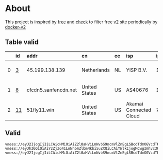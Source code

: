 
# About

This project is inspired by [free](https://github.com/freefq/free) and [check](https://github.com/yeahwu/check) to filter free [v2](https://github.com/v2fly/v2ray-core) site periodically by [docker-v2](https://hub.docker.com/r/v2ray/official)

    

## Table valid
|    | id                   | addr                 | cn            | cc   | isp                    | ip             | chatgpt          |
|---:|:---------------------|:---------------------|:--------------|:-----|:-----------------------|:---------------|:-----------------|
|  0 | [3](config/3.json)   | 45.199.138.139       | Netherlands   | NL   | YISP B.V.              | 154.84.1.128   | Yes (Region: NL) |
|  1 | [8](config/8.json)   | cfcdn5.sanfencdn.net | United States | US   | AS40676                | 108.181.22.205 | Yes (Region: US) |
|  2 | [11](config/11.json) | 51fly11.win          | United States | US   | Akamai Connected Cloud | 74.207.251.209 | Yes (Region: US) |

## Valid
```
vmess://eyJ2IjogIjIiLCAicHMiOiAiZ2l0aHViLmNvbS9mcmVlZnEgLSBcdTdmOGVcdTU2ZmRcdTUyYTBcdTUyMjlcdTc5OGZcdTVjM2NcdTRlOWFcdTVkZGVcdTU3MjNcdTRmNTVcdTU4NWVNVUxUQUNPTVx1NjczYVx1NjIzZiAzIiwgImFkZCI6ICI0NS4xOTkuMTM4LjEzOSIsICJwb3J0IjogIjQzODMyIiwgImlkIjogImZlNWY2OWU3LWUxODMtNDM5Yi05NTBiLTk2NjFlZjA2NTFmMiIsICJhaWQiOiAiNjQiLCAic2N5IjogImF1dG8iLCAibmV0IjogInRjcCIsICJ0eXBlIjogIm5vbmUiLCAiaG9zdCI6ICIxOC0xNDAtNjYtMjA3Lm5ob3N0LjAwY2RuLmNvbSIsICJwYXRoIjogIi9pc2FpZnFhYWdwaSIsICJ0bHMiOiAiIiwgInNuaSI6ICIifQ==
vmess://eyJhZGQiOiAiY2ZjZG41LnNhbmZlbmNkbi5uZXQiLCAiYWlkIjogMCwgImhvc3QiOiAianAxLnNhbmZlbmNkbjIuY29tIiwgImlkIjogIjIxNjA3MGFlLWYwMjgtNGJmMC04NTdhLTM4NDEyYWM2MmU4MiIsICJuZXQiOiAid3MiLCAicGF0aCI6ICIvemgtY24iLCAicG9ydCI6IDgwLCAicHMiOiAiZ2l0aHViLmNvbS9mcmVlZnEgLSBcdTdmOGVcdTU2ZmRDbG91ZEZsYXJlXHU4MjgyXHU3MGI5IDgiLCAidGxzIjogIiIsICJ0eXBlIjogImF1dG8iLCAic2VjdXJpdHkiOiAiYXV0byIsICJza2lwLWNlcnQtdmVyaWZ5IjogdHJ1ZSwgInNuaSI6ICIifQ==
vmess://eyJ2IjogIjIiLCAicHMiOiAiZ2l0aHViLmNvbS9mcmVlZnEgLSBcdTdmOGVcdTU2ZmRDbG91ZEZsYXJlXHU4MjgyXHU3MGI5IDExIiwgImFkZCI6ICI1MWZseTExLndpbiIsICJwb3J0IjogIjQ0MyIsICJpZCI6ICI5NjgxZjk5ZS1kMjUxLTQ3N2EtZDc3Ny0xZDAxZWU1NTA0ODEiLCAiYWlkIjogIjAiLCAic2N5IjogImF1dG8iLCAibmV0IjogIndzIiwgInR5cGUiOiAibm9uZSIsICJob3N0IjogIiIsICJwYXRoIjogIi9teWJsb2ciLCAidGxzIjogInRscyIsICJzbmkiOiAiIiwgImFscG4iOiAiIn0=
```

